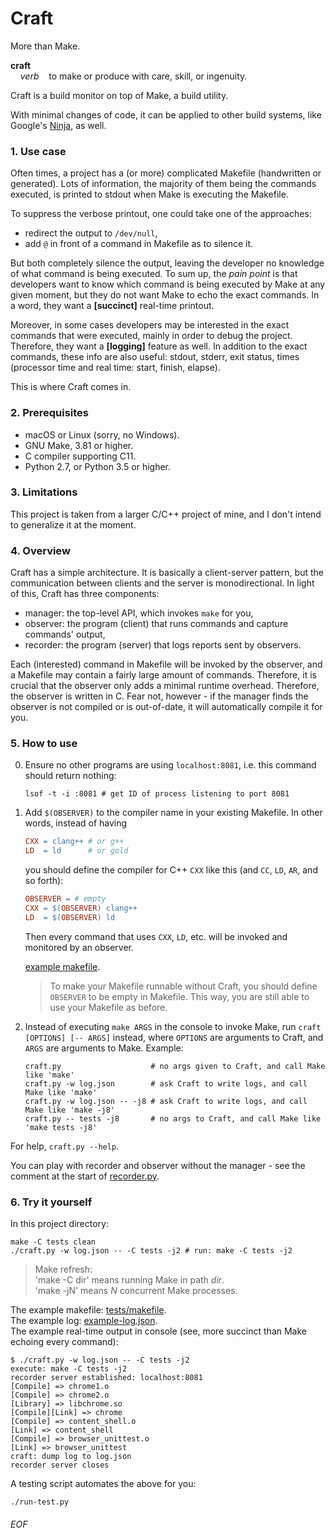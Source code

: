 # Craft

More than Make.

**craft**<br>
&nbsp;&nbsp;&nbsp;&nbsp;*verb*&nbsp;&nbsp;&nbsp;&nbsp;to make or produce with care, skill, or ingenuity.

Craft is a build monitor on top of Make, a build utility.

With minimal changes of code, it can be applied to other build systems, like Google's [Ninja](https://ninja-build.org), as well. 

### 1. Use case
Often times, a project has a (or more) complicated Makefile (handwritten or generated). Lots of information, the majority of them being the commands executed, is printed to stdout when Make is executing the Makefile.

To suppress the verbose printout, one could take one of the approaches:
- redirect the output to `/dev/null`,
- add `@` in front of a command in Makefile as to silence it.

But both completely silence the output, leaving the developer no knowledge of what command is being executed. To sum up, the *pain point* is that developers want to know which command is being executed by Make at any given moment, but they do not want Make to echo the exact commands. In a word, they want a **[succinct]** real-time printout.

Moreover, in some cases developers may be interested in the exact commands that were executed, mainly in order to debug the project. Therefore, they want a **[logging]** feature as well. In addition to the exact commands, these info are also useful: stdout, stderr, exit status, times (processor time and real time: start, finish, elapse).

This is where Craft comes in.

### 2. Prerequisites
- macOS or Linux (sorry, no Windows).
- GNU Make, 3.81 or higher.
- C compiler supporting C11.
- Python 2.7, or Python 3.5 or higher.

### 3. Limitations
This project is taken from a larger C/C++ project of mine, and I don't intend to generalize it at the moment.

### 4. Overview
Craft has a simple architecture. It is basically a client-server pattern, but the communication between clients and the server is monodirectional. In light of this, Craft has three components:
- manager: the top-level API, which invokes `make` for you,
- observer: the program (client) that runs commands and capture commands' output,
- recorder: the program (server) that logs reports sent by observers.

Each (interested) command in Makefile will be invoked by the observer, and a Makefile may contain a fairly large amount of commands. Therefore, it is crucial that the observer only adds a minimal runtime overhead. Therefore, the observer is written in C. Fear not, however - if the manager finds the observer is not compiled or is out-of-date, it will automatically compile it for you.

### 5. How to use

0. Ensure no other programs are using `localhost:8081`, i.e. this command should return nothing:
	```she
	lsof -t -i :8081 # get ID of process listening to port 8081
	```

1. Add `$(OBSERVER)` to the compiler name in your existing Makefile. In other words, instead of having
	```makefile
	CXX = clang++ # or g++
	LD  = ld      # or gold
	```
	you should define the compiler for C++ `CXX` like this (and `CC`, `LD`, `AR`, and so forth):
	```makefile
	OBSERVER = # empty
	CXX = $(OBSERVER) clang++ 
	LD  = $(OBSERVER) ld
	```
	Then every command that uses `CXX`, `LD`, etc. will be invoked and monitored by an observer.

	[example makefile](tests/makefile).

	> To make your Makefile runnable without Craft, you should define `OBSERVER` to be empty in Makefile. This way, you are still able to use your Makefile as before.

2. Instead of executing `make ARGS` in the console to invoke Make, run `craft [OPTIONS] [-- ARGS]` instead, where `OPTIONS` are arguments to Craft, and `ARGS` are arguments to Make. Example:
	```shell
	craft.py                    # no args given to Craft, and call Make like 'make'
	craft.py -w log.json        # ask Craft to write logs, and call Make like 'make'
	craft.py -w log.json -- -j8 # ask Craft to write logs, and call Make like 'make -j8'
	craft.py -- tests -j8       # no args to Craft, and call Make like 'make tests -j8'
	```

For help, `craft.py --help`.

You can play with recorder and observer without the manager - see the comment at the start of [recorder.py](recorder.py).

### 6. Try it yourself
In this project directory:

```shell
make -C tests clean
./craft.py -w log.json -- -C tests -j2 # run: make -C tests -j2
```
> Make refresh:<br>'make -C dir' means running Make in path *dir*.<br>'make -jN' means *N* concurrent Make processes.

The example makefile: [tests/makefile](tests/makefile).<br>
The example log: [example-log.json](example-log.json).<br>
The example real-time output in console (see, more succinct than Make echoing every command):
```
$ ./craft.py -w log.json -- -C tests -j2
execute: make -C tests -j2
recorder server established: localhost:8081
[Compile] => chrome1.o
[Compile] => chrome2.o
[Library] => libchrome.so
[Compile][Link] => chrome
[Compile] => content_shell.o
[Link] => content_shell
[Compile] => browser_unittest.o
[Link] => browser_unittest
craft: dump log to log.json
recorder server closes
```

A testing script automates the above for you:
```shell
./run-test.py
```

###### EOF

